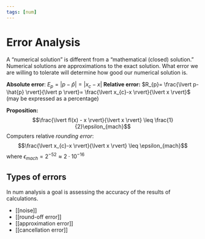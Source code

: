 ```yaml
---
tags: [num]
---
```

# Error Analysis
A “numerical solution” is different from a “mathematical (closed) solution.” Numerical solutions are approximations to the exact solution.
What error we are willing to tolerate will determine how good our numerical solution is. 

**Absolute error**: $E_{p} = \lvert p - \hat{p} \rvert = \lvert x_{c}-x \rvert$
**Relative error:** $R_{p}= \frac{\lvert p- \hat{p} \rvert}{\lvert p \rvert}= \frac{\lvert x_{c}-x \rvert}{\lvert x \rvert}$ (may be expressed as a percentage)

**Proposition:** $$\frac{\lvert fl(x) - x \rvert}{\lvert x \rvert} \leq \frac{1}{2}\epsilon_{mach}$$
Computers relative *rounding error*: $$\frac{\lvert x_{c}-x \rvert}{\lvert x \rvert} \leq \epsilon_{mach}$$where $\epsilon_{mach} = 2^{-52} \approx 2 \cdot 10^{-16}$

## Types of errors
In num analysis a goal is assessing the accuracy of the results of calculations.
- [[noise]]
- [[round-off error]]
- [[approximation error]]
- [[cancellation error]]

